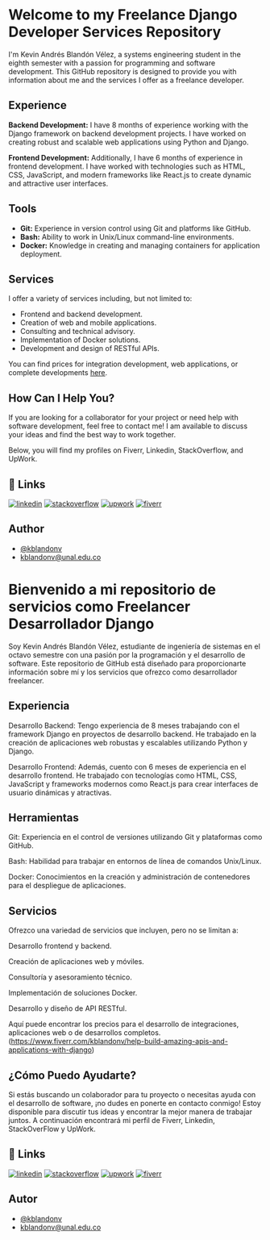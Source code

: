 # Welcome to my Freelance Django Developer Services Repository

I'm Kevin Andrés Blandón Vélez, a systems engineering student in the eighth semester with a passion for programming and software development. This GitHub repository is designed to provide you with information about me and the services I offer as a freelance developer.

## Experience

**Backend Development:** I have 8 months of experience working with the Django framework on backend development projects. I have worked on creating robust and scalable web applications using Python and Django.

**Frontend Development:** Additionally, I have 6 months of experience in frontend development. I have worked with technologies such as HTML, CSS, JavaScript, and modern frameworks like React.js to create dynamic and attractive user interfaces.

## Tools

- **Git:** Experience in version control using Git and platforms like GitHub.
- **Bash:** Ability to work in Unix/Linux command-line environments.
- **Docker:** Knowledge in creating and managing containers for application deployment.

## Services

I offer a variety of services including, but not limited to:

- Frontend and backend development.
- Creation of web and mobile applications.
- Consulting and technical advisory.
- Implementation of Docker solutions.
- Development and design of RESTful APIs.

You can find prices for integration development, web applications, or complete developments [here](https://www.fiverr.com/kblandonv/help-build-amazing-apis-and-applications-with-django).

## How Can I Help You?

If you are looking for a collaborator for your project or need help with software development, feel free to contact me! I am available to discuss your ideas and find the best way to work together.

Below, you will find my profiles on Fiverr, Linkedin, StackOverflow, and UpWork.

## 🔗 Links
[![linkedin](https://img.shields.io/badge/linkedin-0A66C2?style=for-the-badge&logo=linkedin&logoColor=white)](https://www.linkedin.com/in/kblandonv/)
[![stackoverflow](https://img.shields.io/badge/stackoverflow-FE7A16?style=for-the-badge&logo=stackoverflow&logoColor=white)](https://stackoverflow.com/users/20948707/andresbv03)
[![upwork](https://img.shields.io/badge/upwork-6FDA44?style=for-the-badge&logo=upwork&logoColor=white)](https://www.upwork.com/freelancers/~015ab859f38f808868?mp_source=share)
[![fiverr](https://img.shields.io/badge/fiverr-1DBF73?style=for-the-badge&logo=fiverr&logoColor=white)](https://www.fiverr.com/s/8L4dRz)

## Author

- [@kblandonv](https://www.github.com/kblandonv)
- kblandonv@unal.edu.co


# Bienvenido a mi repositorio de servicios como Freelancer Desarrollador Django

Soy Kevin Andrés Blandón Vélez, estudiante de ingeniería de sistemas en el octavo semestre con una pasión por la programación y el desarrollo de software. Este repositorio de GitHub está diseñado para proporcionarte información sobre mí y los servicios que ofrezco como desarrollador freelancer.


## Experiencia

Desarrollo Backend: Tengo experiencia de 8 meses trabajando con el framework Django en proyectos de desarrollo backend. He trabajado en la creación de aplicaciones web robustas y escalables utilizando Python y Django.

Desarrollo Frontend: Además, cuento con 6 meses de experiencia en el desarrollo frontend. He trabajado con tecnologías como HTML, CSS, JavaScript y frameworks modernos como React.js para crear interfaces de usuario dinámicas y atractivas.
## Herramientas
Git: Experiencia en el control de versiones utilizando Git y plataformas como GitHub.

Bash: Habilidad para trabajar en entornos de línea de comandos Unix/Linux.

Docker: Conocimientos en la creación y administración de contenedores para el despliegue de aplicaciones.


## Servicios
Ofrezco una variedad de servicios que incluyen, pero no se limitan a:

Desarrollo frontend y backend.

Creación de aplicaciones web y móviles.

Consultoría y asesoramiento técnico.

Implementación de soluciones Docker.

Desarrollo y diseño de API RESTful.

Aquí puede encontrar los precios para el desarrollo de integraciones, aplicaciones web o de desarrollos completos. (https://www.fiverr.com/kblandonv/help-build-amazing-apis-and-applications-with-django)

## ¿Cómo Puedo Ayudarte?

Si estás buscando un colaborador para tu proyecto o necesitas ayuda con el desarrollo de software, ¡no dudes en ponerte en contacto conmigo! Estoy disponible para discutir tus ideas y encontrar la mejor manera de trabajar juntos.
A continuación encontrará mi perfil de Fiverr, Linkedin, StackOverFlow y UpWork.
## 🔗 Links
[![linkedin](https://img.shields.io/badge/linkedin-0A66C2?style=for-the-badge&logo=linkedin&logoColor=white)](https://www.linkedin.com/in/kblandonv/)
[![stackoverflow](https://img.shields.io/badge/stackoverflow-FE7A16?style=for-the-badge&logo=stackoverflow&logoColor=white)](https://stackoverflow.com/users/20948707/andresbv03)
[![upwork](https://img.shields.io/badge/upwork-6FDA44?style=for-the-badge&logo=upwork&logoColor=white)](https://www.upwork.com/freelancers/~015ab859f38f808868?mp_source=share)
[![fiverr](https://img.shields.io/badge/fiverr-1DBF73?style=for-the-badge&logo=fiverr&logoColor=white)](https://www.fiverr.com/s/8L4dRz)




## Autor

- [@kblandonv](https://www.github.com/kblandonv)
- kblandonv@unal.edu.co



